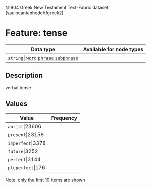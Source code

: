 <p>N1904 Greek New Testament Text-Fabric dataset (saulocantanhede/tfgreek2)</p>

<h1>Feature: tense</h1>

<table>
<thead>
<tr>
  <th>Data type</th>
  <th>Available for node types</th>
</tr>
</thead>
<tbody>
<tr>
  <td><code>string</code>| <A HREF="featurebynodetype.md#word"><code>word</code></A> <A HREF="featurebynodetype.md#phrase"><code>phrase</code></A> <A HREF="featurebynodetype.md#subphrase"><code>subphrase</code></A></td>
</tr>
</tbody>
</table>

<h2>Description</h2>

<p>verbal tense</p>

<h2>Values</h2>

<table>
<thead>
<tr>
  <th>Value</th>
  <th>Frequency</th>
</tr>
</thead>
<tbody>
<tr>
  <td><code>aorist</code>|23606</td>
</tr>
<tr>
  <td><code>present</code>|23158</td>
</tr>
<tr>
  <td><code>imperfect</code>|3378</td>
</tr>
<tr>
  <td><code>future</code>|3252</td>
</tr>
<tr>
  <td><code>perfect</code>|3144</td>
</tr>
<tr>
  <td><code>pluperfect</code>|176</td>
</tr>
</tbody>
</table>

<p>Note: only the first 10 items are shown</p>
